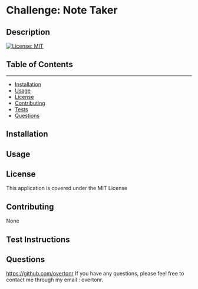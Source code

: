 # Challenge: Note Taker

## Description


[![License: MIT](https://img.shields.io/badge/License-MIT-yellow.svg)](https://opensource.org/licenses/MIT)


## Table of Contents
---
- [Installation](#installation)
- [Usage](#usage)
- [License](#license)
- [Contributing](#contributing)
- [Tests](#test-instructions)
- [Questions](#questions)


## Installation


## Usage



## License
This application is covered under the MIT License


## Contributing
None


## Test Instructions


## Questions
https://github.com/overtonr
If you have any questions, please feel free to contact me through my email : overtonr.
